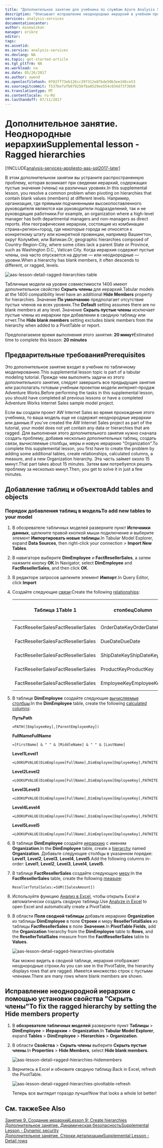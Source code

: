 ```yaml
---
title: "Дополнительное занятие для учебника по службам Azure Analysis Services: \"Неоднородные иерархии\" | Документы Майкрософт"
description: "Описывает исправление неоднородных иерархий в учебном проекте служб Azure Analysis Services."
services: analysis-services
documentationcenter: 
author: minewiskan
manager: erikre
editor: 
tags: 
ms.assetid: 
ms.service: analysis-services
ms.devlang: NA
ms.topic: get-started-article
ms.tgt_pltfrm: NA
ms.workload: na
ms.date: 05/26/2017
ms.author: owend
ms.openlocfilehash: 0f02ff73eb126cc397312e87bde50b3ee2d6ce53
ms.sourcegitcommit: f537befafb079256fba0529ee554c034d73f36b0
ms.translationtype: MT
ms.contentlocale: ru-RU
ms.lasthandoff: 07/11/2017
---
```

# <a name="supplemental-lesson---ragged-hierarchies"></a><span data-ttu-id="b0ca0-103">Дополнительное занятие. Неоднородные иерархии</span><span class="sxs-lookup"><span data-stu-id="b0ca0-103">Supplemental lesson - Ragged hierarchies</span></span>

[!INCLUDE[analysis-services-appliesto-aas-sql2017-later](../../../includes/analysis-services-appliesto-aas-sql2017-later.md)]

<span data-ttu-id="b0ca0-104">В этом дополнительном занятии вы устраните распространенную проблему, которая возникает при сведении иерархий, содержащих пустые значения (члены) на различных уровнях.</span><span class="sxs-lookup"><span data-stu-id="b0ca0-104">In this supplemental lesson, you resolve a common problem when pivoting on hierarchies that contain blank values (members) at different levels.</span></span> <span data-ttu-id="b0ca0-105">Например, организация, где прямыми подчиненными высокопоставленного руководителя являются как руководители подразделений, так и не руководящие работники.</span><span class="sxs-lookup"><span data-stu-id="b0ca0-105">For example, an organization where a high-level manager has both departmental managers and non-managers as direct reports.</span></span> <span data-ttu-id="b0ca0-106">Или географические иерархии, состоящие из комбинации страна+регион+город, где некоторые города не относятся к конкретному штату или конкретной провинции, например Вашингтон, округ Колумбия, или Ватикан.</span><span class="sxs-lookup"><span data-stu-id="b0ca0-106">Or, geographic hierarchies composed of Country-Region-City, where some cities lack a parent State or Province, such as Washington D.C., Vatican City.</span></span> <span data-ttu-id="b0ca0-107">Когда иерархия содержит пустые члены, она часто опускается на другие — или неоднородные — уровни.</span><span class="sxs-lookup"><span data-stu-id="b0ca0-107">When a hierarchy has blank members, it often descends to different, or ragged, levels.</span></span>

![aas-lesson-detail-ragged-hierarchies-table](../tutorials/media/aas-lesson-detail-ragged-hierarchies-table.png)

<span data-ttu-id="b0ca0-109">Табличные модели на уровне совместимости 1400 имеют дополнительное свойство **Скрыть члены** для иерархий.</span><span class="sxs-lookup"><span data-stu-id="b0ca0-109">Tabular models at the 1400 compatibility level have an additional **Hide Members** property for hierarchies.</span></span> <span data-ttu-id="b0ca0-110">Значение **По умолчанию** предполагает отсутствие пустых членов на всех уровнях.</span><span class="sxs-lookup"><span data-stu-id="b0ca0-110">The **Default** setting assumes there are no blank members at any level.</span></span> <span data-ttu-id="b0ca0-111">Значение **Скрыть пустые члены** исключает пустые члены из иерархии при добавлении в сводную таблицу или отчет.</span><span class="sxs-lookup"><span data-stu-id="b0ca0-111">The **Hide blank members** setting excludes blank members from the hierarchy when added to a PivotTable or report.</span></span>  
  
<span data-ttu-id="b0ca0-112">Предполагаемое время выполнения этого занятия: **20 минут**</span><span class="sxs-lookup"><span data-stu-id="b0ca0-112">Estimated time to complete this lesson: **20 minutes**</span></span>  
  
## <a name="prerequisites"></a><span data-ttu-id="b0ca0-113">Предварительные требования</span><span class="sxs-lookup"><span data-stu-id="b0ca0-113">Prerequisites</span></span>  
<span data-ttu-id="b0ca0-114">Это дополнительное занятие входит в учебник по табличному моделированию.</span><span class="sxs-lookup"><span data-stu-id="b0ca0-114">This supplemental lesson topic is part of a tabular modeling tutorial.</span></span> <span data-ttu-id="b0ca0-115">Прежде чем выполнять задачи из этого дополнительного занятия, следует завершить все предыдущие занятия или располагать готовым учебным проектом модели интернет-продаж Adventure Works.</span><span class="sxs-lookup"><span data-stu-id="b0ca0-115">Before performing the tasks in this supplemental lesson, you should have completed all previous lessons or have a completed Adventure Works Internet Sales sample model project.</span></span> 

<span data-ttu-id="b0ca0-116">Если вы создали проект AW Internet Sales во время прохождения этого учебника, то ваша модель еще не содержит неоднородные иерархии или данные.</span><span class="sxs-lookup"><span data-stu-id="b0ca0-116">If you've created the AW Internet Sales project as part of the tutorial, your model does not yet contain any data or hierarchies that are ragged.</span></span> <span data-ttu-id="b0ca0-117">Для выполнения этого дополнительного занятия нужно сначала создать проблему, добавив несколько дополнительных таблиц, создать связи, вычисляемые столбцы, меры и новую иерархию "Organization".</span><span class="sxs-lookup"><span data-stu-id="b0ca0-117">To complete this supplemental lesson, you first have to create the problem by adding some additional tables, create relationships, calculated columns, a measure, and a new Organization hierarchy.</span></span> <span data-ttu-id="b0ca0-118">Эта часть займет около 15 минут.</span><span class="sxs-lookup"><span data-stu-id="b0ca0-118">That part takes about 15 minutes.</span></span> <span data-ttu-id="b0ca0-119">Затем вам потребуется решить проблему за несколько минут.</span><span class="sxs-lookup"><span data-stu-id="b0ca0-119">Then, you get to solve it in just a few minutes.</span></span>  

## <a name="add-tables-and-objects"></a><span data-ttu-id="b0ca0-120">Добавление таблиц и объектов</span><span class="sxs-lookup"><span data-stu-id="b0ca0-120">Add tables and objects</span></span>
  
### <a name="to-add-new-tables-to-your-model"></a><span data-ttu-id="b0ca0-121">Порядок добавления таблиц в модель</span><span class="sxs-lookup"><span data-stu-id="b0ca0-121">To add new tables to your model</span></span>
  
1.  <span data-ttu-id="b0ca0-122">В обозревателе табличных моделей разверните пункт **Источники данных**, щелкните правой кнопкой мыши подключение и выберите элемент **Импортировать новые таблицы**.</span><span class="sxs-lookup"><span data-stu-id="b0ca0-122">In Tabular Model Explorer, expand **Data Sources**, then right-click your connection > **Import New Tables**.</span></span>
  
2.  <span data-ttu-id="b0ca0-123">В навигаторе выберите **DimEmployee** и **FactResellerSales**, а затем нажмите кнопку **ОК**.</span><span class="sxs-lookup"><span data-stu-id="b0ca0-123">In Navigator, select **DimEmployee** and **FactResellerSales**, and then click **OK**.</span></span>

3.  <span data-ttu-id="b0ca0-124">В редакторе запросов щелкните элемент **Импорт**.</span><span class="sxs-lookup"><span data-stu-id="b0ca0-124">In Query Editor, click **Import**</span></span>

4.  <span data-ttu-id="b0ca0-125">Создайте следующие [связи](../tutorials/aas-lesson-4-create-relationships.md):</span><span class="sxs-lookup"><span data-stu-id="b0ca0-125">Create the following [relationships](../tutorials/aas-lesson-4-create-relationships.md):</span></span>

    | <span data-ttu-id="b0ca0-126">Таблица 1</span><span class="sxs-lookup"><span data-stu-id="b0ca0-126">Table 1</span></span>           | <span data-ttu-id="b0ca0-127">столбец</span><span class="sxs-lookup"><span data-stu-id="b0ca0-127">Column</span></span>       | <span data-ttu-id="b0ca0-128">Направление фильтра</span><span class="sxs-lookup"><span data-stu-id="b0ca0-128">Filter Direction</span></span>   | <span data-ttu-id="b0ca0-129">Таблица 2</span><span class="sxs-lookup"><span data-stu-id="b0ca0-129">Table 2</span></span>     | <span data-ttu-id="b0ca0-130">столбец</span><span class="sxs-lookup"><span data-stu-id="b0ca0-130">Column</span></span>      | <span data-ttu-id="b0ca0-131">Активна</span><span class="sxs-lookup"><span data-stu-id="b0ca0-131">Active</span></span> |
    |-------------------|--------------|--------------------|-------------|-------------|--------|
    | <span data-ttu-id="b0ca0-132">FactResellerSales</span><span class="sxs-lookup"><span data-stu-id="b0ca0-132">FactResellerSales</span></span> | <span data-ttu-id="b0ca0-133">OrderDateKey</span><span class="sxs-lookup"><span data-stu-id="b0ca0-133">OrderDateKey</span></span> | <span data-ttu-id="b0ca0-134">значение по умолчанию</span><span class="sxs-lookup"><span data-stu-id="b0ca0-134">Default</span></span>            | <span data-ttu-id="b0ca0-135">DimDate</span><span class="sxs-lookup"><span data-stu-id="b0ca0-135">DimDate</span></span>     | <span data-ttu-id="b0ca0-136">Дата</span><span class="sxs-lookup"><span data-stu-id="b0ca0-136">Date</span></span>        | <span data-ttu-id="b0ca0-137">Да</span><span class="sxs-lookup"><span data-stu-id="b0ca0-137">Yes</span></span>    |
    | <span data-ttu-id="b0ca0-138">FactResellerSales</span><span class="sxs-lookup"><span data-stu-id="b0ca0-138">FactResellerSales</span></span> | <span data-ttu-id="b0ca0-139">DueDate</span><span class="sxs-lookup"><span data-stu-id="b0ca0-139">DueDate</span></span>      | <span data-ttu-id="b0ca0-140">значение по умолчанию</span><span class="sxs-lookup"><span data-stu-id="b0ca0-140">Default</span></span>            | <span data-ttu-id="b0ca0-141">DimDate</span><span class="sxs-lookup"><span data-stu-id="b0ca0-141">DimDate</span></span>     | <span data-ttu-id="b0ca0-142">Дата</span><span class="sxs-lookup"><span data-stu-id="b0ca0-142">Date</span></span>        | <span data-ttu-id="b0ca0-143">Нет</span><span class="sxs-lookup"><span data-stu-id="b0ca0-143">No</span></span>     |
    | <span data-ttu-id="b0ca0-144">FactResellerSales</span><span class="sxs-lookup"><span data-stu-id="b0ca0-144">FactResellerSales</span></span> | <span data-ttu-id="b0ca0-145">ShipDateKey</span><span class="sxs-lookup"><span data-stu-id="b0ca0-145">ShipDateKey</span></span>  | <span data-ttu-id="b0ca0-146">значение по умолчанию</span><span class="sxs-lookup"><span data-stu-id="b0ca0-146">Default</span></span>            | <span data-ttu-id="b0ca0-147">DimDate</span><span class="sxs-lookup"><span data-stu-id="b0ca0-147">DimDate</span></span>     | <span data-ttu-id="b0ca0-148">Дата</span><span class="sxs-lookup"><span data-stu-id="b0ca0-148">Date</span></span>        | <span data-ttu-id="b0ca0-149">Нет</span><span class="sxs-lookup"><span data-stu-id="b0ca0-149">No</span></span>     |
    | <span data-ttu-id="b0ca0-150">FactResellerSales</span><span class="sxs-lookup"><span data-stu-id="b0ca0-150">FactResellerSales</span></span> | <span data-ttu-id="b0ca0-151">ProductKey</span><span class="sxs-lookup"><span data-stu-id="b0ca0-151">ProductKey</span></span>   | <span data-ttu-id="b0ca0-152">значение по умолчанию</span><span class="sxs-lookup"><span data-stu-id="b0ca0-152">Default</span></span>            | <span data-ttu-id="b0ca0-153">DimProduct</span><span class="sxs-lookup"><span data-stu-id="b0ca0-153">DimProduct</span></span>  | <span data-ttu-id="b0ca0-154">ProductKey</span><span class="sxs-lookup"><span data-stu-id="b0ca0-154">ProductKey</span></span>  | <span data-ttu-id="b0ca0-155">Да</span><span class="sxs-lookup"><span data-stu-id="b0ca0-155">Yes</span></span>    |
    | <span data-ttu-id="b0ca0-156">FactResellerSales</span><span class="sxs-lookup"><span data-stu-id="b0ca0-156">FactResellerSales</span></span> | <span data-ttu-id="b0ca0-157">EmployeeKey</span><span class="sxs-lookup"><span data-stu-id="b0ca0-157">EmployeeKey</span></span>  | <span data-ttu-id="b0ca0-158">В обе таблицы</span><span class="sxs-lookup"><span data-stu-id="b0ca0-158">To Both Tables</span></span> | <span data-ttu-id="b0ca0-159">DimEmployee</span><span class="sxs-lookup"><span data-stu-id="b0ca0-159">DimEmployee</span></span> | <span data-ttu-id="b0ca0-160">EmployeeKey</span><span class="sxs-lookup"><span data-stu-id="b0ca0-160">EmployeeKey</span></span> | <span data-ttu-id="b0ca0-161">Да</span><span class="sxs-lookup"><span data-stu-id="b0ca0-161">Yes</span></span>    |

5. <span data-ttu-id="b0ca0-162">В таблице **DimEmployee** создайте следующие [вычисляемые столбцы](../tutorials/aas-lesson-5-create-calculated-columns.md):</span><span class="sxs-lookup"><span data-stu-id="b0ca0-162">In the **DimEmployee** table, create the following [calculated columns](../tutorials/aas-lesson-5-create-calculated-columns.md):</span></span> 

    <span data-ttu-id="b0ca0-163">**Путь**</span><span class="sxs-lookup"><span data-stu-id="b0ca0-163">**Path**</span></span> 
    ```
    =PATH([EmployeeKey],[ParentEmployeeKey])
    ```

    <span data-ttu-id="b0ca0-164">**FullName**</span><span class="sxs-lookup"><span data-stu-id="b0ca0-164">**FullName**</span></span> 
    ```
    =[FirstName] & " " & [MiddleName] & " " & [LastName]
    ```

    <span data-ttu-id="b0ca0-165">**Level1**</span><span class="sxs-lookup"><span data-stu-id="b0ca0-165">**Level1**</span></span> 
    ```
    =LOOKUPVALUE(DimEmployee[FullName],DimEmployee[EmployeeKey],PATHITEM([Path],1,1)) 
    ```

    <span data-ttu-id="b0ca0-166">**Level2**</span><span class="sxs-lookup"><span data-stu-id="b0ca0-166">**Level2**</span></span> 
    ```
    =LOOKUPVALUE(DimEmployee[FullName],DimEmployee[EmployeeKey],PATHITEM([Path],1,2)) 
    ```

    <span data-ttu-id="b0ca0-167">**Level3**</span><span class="sxs-lookup"><span data-stu-id="b0ca0-167">**Level3**</span></span> 
    ```
    =LOOKUPVALUE(DimEmployee[FullName],DimEmployee[EmployeeKey],PATHITEM([Path],1,3)) 
    ```

    <span data-ttu-id="b0ca0-168">**Level4**</span><span class="sxs-lookup"><span data-stu-id="b0ca0-168">**Level4**</span></span> 
    ```
    =LOOKUPVALUE(DimEmployee[FullName],DimEmployee[EmployeeKey],PATHITEM([Path],1,4)) 
    ```

    <span data-ttu-id="b0ca0-169">**Level5**</span><span class="sxs-lookup"><span data-stu-id="b0ca0-169">**Level5**</span></span> 
    ```
    =LOOKUPVALUE(DimEmployee[FullName],DimEmployee[EmployeeKey],PATHITEM([Path],1,5)) 
    ```

6.  <span data-ttu-id="b0ca0-170">В таблице **DimEmployee** создайте [иерархию](../tutorials/aas-lesson-9-create-hierarchies.md) с именем **Organization**.</span><span class="sxs-lookup"><span data-stu-id="b0ca0-170">In the **DimEmployee** table, create a [hierarchy](../tutorials/aas-lesson-9-create-hierarchies.md) named **Organization**.</span></span> <span data-ttu-id="b0ca0-171">Добавьте следующие столбцы в указанном порядке: **Level1**, **Level2**, **Level3**, **Level4**, **Level5**.</span><span class="sxs-lookup"><span data-stu-id="b0ca0-171">Add the following columns in-order: **Level1**, **Level2**, **Level3**, **Level4**, **Level5**.</span></span>

7.  <span data-ttu-id="b0ca0-172">В таблице **FactResellerSales** создайте следующую [меру](../tutorials/aas-lesson-6-create-measures.md):</span><span class="sxs-lookup"><span data-stu-id="b0ca0-172">In the **FactResellerSales** table, create the following [measure](../tutorials/aas-lesson-6-create-measures.md):</span></span>

    ```
    ResellerTotalSales:=SUM([SalesAmount])
    ```

8.  <span data-ttu-id="b0ca0-173">Используйте функцию [Анализ в Excel](../tutorials/aas-lesson-12-analyze-in-excel.md), чтобы открыть Excel и автоматически создать сводную таблицу.</span><span class="sxs-lookup"><span data-stu-id="b0ca0-173">Use [Analyze in Excel](../tutorials/aas-lesson-12-analyze-in-excel.md) to open Excel and automatically create a PivotTable.</span></span>

9.  <span data-ttu-id="b0ca0-174">В области **Поля сводной таблицы** добавьте иерархию **Organization** из таблицы **DimEmployee** в поле **Строки** и меру **ResellerTotalSales** из таблицы **FactResellerSales** в поле **Значения**.</span><span class="sxs-lookup"><span data-stu-id="b0ca0-174">In **PivotTable Fields**, add the **Organization** hierarchy from the **DimEmployee** table to **Rows**, and the **ResellerTotalSales** measure from the **FactResellerSales**  table to **Values**.</span></span>

    ![aas-lesson-detail-ragged-hierarchies-pivottable](../tutorials/media/aas-lesson-detail-ragged-hierarchies-pivottable.png)

    <span data-ttu-id="b0ca0-176">Как можно видеть в сводной таблице, иерархия отображает неоднородные строки.</span><span class="sxs-lookup"><span data-stu-id="b0ca0-176">As you can see in the PivotTable, the hierarchy displays rows that are ragged.</span></span> <span data-ttu-id="b0ca0-177">Имеется множество строк с пустыми членами.</span><span class="sxs-lookup"><span data-stu-id="b0ca0-177">There are many rows where blank members are shown.</span></span>

## <a name="to-fix-the-ragged-hierarchy-by-setting-the-hide-members-property"></a><span data-ttu-id="b0ca0-178">Исправление неоднородной иерархии с помощью установки свойства "Скрыть члены"</span><span class="sxs-lookup"><span data-stu-id="b0ca0-178">To fix the ragged hierarchy by setting the Hide members property</span></span>

1.  <span data-ttu-id="b0ca0-179">В **обозревателе табличных моделей** разверните пункт **Таблицы** > **DimEmployee** > **Иерархии** > **Organization**.</span><span class="sxs-lookup"><span data-stu-id="b0ca0-179">In **Tabular Model Explorer**, expand **Tables** > **DimEmployee** > **Hierarchies** > **Organization**.</span></span>

2.  <span data-ttu-id="b0ca0-180">В области **Свойства** > **Скрыть члены** выберите **Скрыть пустые члены**.</span><span class="sxs-lookup"><span data-stu-id="b0ca0-180">In **Properties** > **Hide Members**, select **Hide blank members**.</span></span> 

    ![aas-lesson-detail-ragged-hierarchies-hidemembers](../tutorials/media/aas-lesson-detail-ragged-hierarchies-hidemembers.png)

3.  <span data-ttu-id="b0ca0-182">Вернитесь в Excel и обновите сводную таблицу.</span><span class="sxs-lookup"><span data-stu-id="b0ca0-182">Back in Excel, refresh the PivotTable.</span></span> 

    ![aas-lesson-detail-ragged-hierarchies-pivottable-refresh](../tutorials/media/aas-lesson-detail-ragged-hierarchies-pivottable-refresh.png)

    <span data-ttu-id="b0ca0-184">Теперь все выглядит гораздо лучше!</span><span class="sxs-lookup"><span data-stu-id="b0ca0-184">Now that looks a whole lot better!</span></span>

## <a name="see-also"></a><span data-ttu-id="b0ca0-185">См. также</span><span class="sxs-lookup"><span data-stu-id="b0ca0-185">See Also</span></span>   
[<span data-ttu-id="b0ca0-186">Занятие 9. Создание иерархий</span><span class="sxs-lookup"><span data-stu-id="b0ca0-186">Lesson 9: Create hierarchies</span></span>](../tutorials/aas-lesson-9-create-hierarchies.md)  
[<span data-ttu-id="b0ca0-187">Дополнительное занятие. Динамическая безопасность</span><span class="sxs-lookup"><span data-stu-id="b0ca0-187">Supplemental Lesson - Dynamic security</span></span>](../tutorials/aas-supplemental-lesson-dynamic-security.md)  
[<span data-ttu-id="b0ca0-188">Дополнительное занятие. Строки детализации</span><span class="sxs-lookup"><span data-stu-id="b0ca0-188">Supplemental Lesson - Detail rows</span></span>](../tutorials/aas-supplemental-lesson-detail-rows.md)  